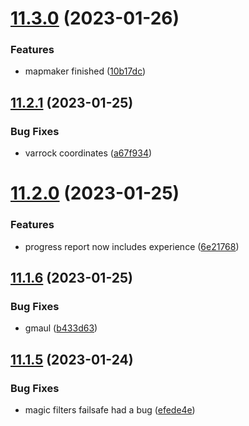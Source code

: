 # [11.3.0](https://github.com/Torwent/WaspLib/compare/v11.2.1...v11.3.0) (2023-01-26)


### Features

* mapmaker finished ([10b17dc](https://github.com/Torwent/WaspLib/commit/10b17dc6e8bdc2c2326eae179a09897de114790f))



## [11.2.1](https://github.com/Torwent/WaspLib/compare/v11.2.0...v11.2.1) (2023-01-25)


### Bug Fixes

* varrock coordinates ([a67f934](https://github.com/Torwent/WaspLib/commit/a67f9347d69980004c1740e778c71bb67a3806f8))



# [11.2.0](https://github.com/Torwent/WaspLib/compare/v11.1.6...v11.2.0) (2023-01-25)


### Features

* progress report now includes experience ([6e21768](https://github.com/Torwent/WaspLib/commit/6e21768590214c07fa9ff1a6f155a23db8929ae2))



## [11.1.6](https://github.com/Torwent/WaspLib/compare/v11.1.5...v11.1.6) (2023-01-25)


### Bug Fixes

* gmaul ([b433d63](https://github.com/Torwent/WaspLib/commit/b433d63852fa8a55fb34e8db08fa6c8d59800e1b))



## [11.1.5](https://github.com/Torwent/WaspLib/compare/v11.1.4...v11.1.5) (2023-01-24)


### Bug Fixes

* magic filters failsafe had a bug ([efede4e](https://github.com/Torwent/WaspLib/commit/efede4e705f51bd7391dcbc9405a4695d20ed055))



